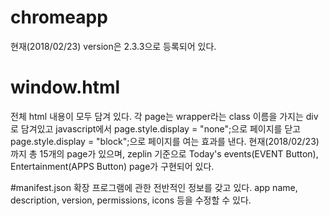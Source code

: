 # chromeapp
현재(2018/02/23) version은 2.3.3으로 등록되어 있다.

# window.html
전체 html 내용이 모두 담겨 있다.
각 page는 wrapper라는 class 이름을 가지는 div로 담겨있고
javascript에서 page.style.display = "none";으로 페이지를 닫고
page.style.display = "block";으로 페이지를 여는 효과를 낸다.
현재(2018/02/23)까지 총 15개의 page가 있으며, zeplin 기준으로 Today's events(EVENT Button), Entertainment(APPS Button) page가 구현되어 있다.

#manifest.json
확장 프로그램에 관한 전반적인 정보를 갖고 있다.
app name, description, version, permissions, icons 등을 수정할 수 있다.
